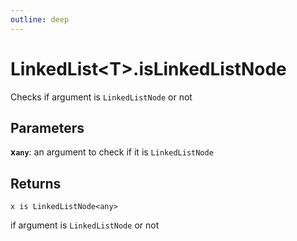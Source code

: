 ```yaml
---
outline: deep
---
```


# **LinkedList&lt;T&gt;.isLinkedListNode**

Checks if argument is `LinkedListNode` or not

## ****Parameters****

**x`any`**: an argument to check if it is `LinkedListNode`

## ****Returns****

`x is LinkedListNode<any>`

if argument is `LinkedListNode` or not

